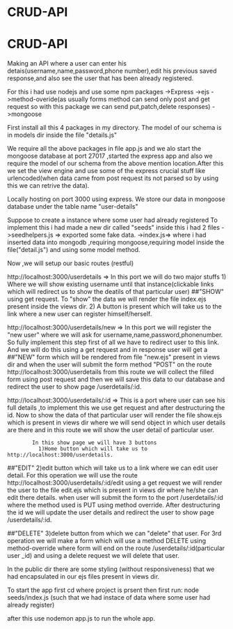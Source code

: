 # CRUD-API
# CRUD-API

Making an API where a user can enter his detais(username,name,password,phone number),edit his previous saved response,and also see the user that has been already 
registered.

For this i had use nodejs and use some npm packages 
  ->Express
  ->ejs
  ->method-overide(as usually forms method can send only post and get request so with this package we can send put,patch,delete responses)
  ->mongoose
  
  First install all this 4 packages in my directory.
  The model of our schema is in models dir inside the file "details.js"
  
  We require all the above packages in file app.js and we alo start the mongoose database at port 27017 ,started the express app and also we require the model of our schema from the above mention location.After this we set the view engine and use some of the express crucial stuff like urlencoded(when data came from post request its not parsed so by using this we can retrive the data).
  
 Locally hosting on port 3000 using express.
 We store our data in mongoose database under the table name "user-details"
 
 Suppose to create a instance where some user had already registered
   To implement this i had made a new dir called "seeds" inside this i had 2 files
       ->seedhelpers.js =>  exported some fake data.
       ->index.js=> where i had inserted data into mongodb ,requiring mongoose,requiring model inside the file("detail.js") and using some model method.
  
 Now ,we will setup our basic routes (restful)
 
 http://localhost:3000/userdetails => In this port we will do two major stuffs
               1) Where we will show existing username until that instance(clickable links which will redirect us to show the deatils of that particular user)
  ##"SHOW"          using get request.
                  To "show" the data we will render the file index.ejs present inside the views dir.
                2) A button is present which will take us to the link where a new user can register himself/herself.
 
 http://localhost:3000/userdetails/new => In this port we will register the "new user" where we will ask for username,name,password,phonenumber.
          So fully implement this step first of all we have to redirect user to this link. And we will do this using a get request and in response user will get a       ##"NEW"       form which will be rendered from file "new.ejs" present in views dir and when the user will submit the form method "POST" on the route                                 http://localhost:3000/userdetails from this route we will collect the filled form using post request and then we will save this data to our database                  and redirect the user to show page /userdetails/:id.
  
 http://localhost:3000/userdetails/:id => This is a port where user can see his full details ,to implement this we use get request and after destructuring the id.                Now to show the data of that particular user will render the file show.ejs which is present in views dir where we will send object in which user details 
           are there and in this route we will show the user detail of particular user.
            
            In this show page we will have 3 buttons
              1)Home button which will take us to http://localhost:3000/userdetails.
  ##"EDIT"      2)edit button which will take us to a link where we can edit user detail.
                   For this operation we will use the route http://localhost:3000/userdetails/:id/edit
                        using a get request we will render the user to the file edit.ejs which is present in views dir where he/she can edit there details.
                        when user will submit the form to the port /userdetails/:id where the method used is PUT using method override. After destructuring the id 
                        we will update the user details and redirect the user to show page /userdetails/:id.
              
   ##"DELETE"   3)delete button from which we can "delete" that user.
                    For 3rd operation we will make a form which will use a method DELETE using method-override where form will end on the route                                              /userdetails/:id(particular user _id) and using a delete request we will delete that user.
                    
                
                  
   In the public dir there are some styling (without responsiveness) that we had encapsulated in our ejs files present in views dir.
   
   To start the app first cd where project is prsent then first run: node seeds/index.js (such that we had instace of data where some user had already register)
   
   after this use nodemon app.js to run the whole app.
                
